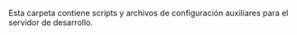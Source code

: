Esta carpeta contiene scripts y archivos de configuración auxiliares para el
servidor de desarrollo.